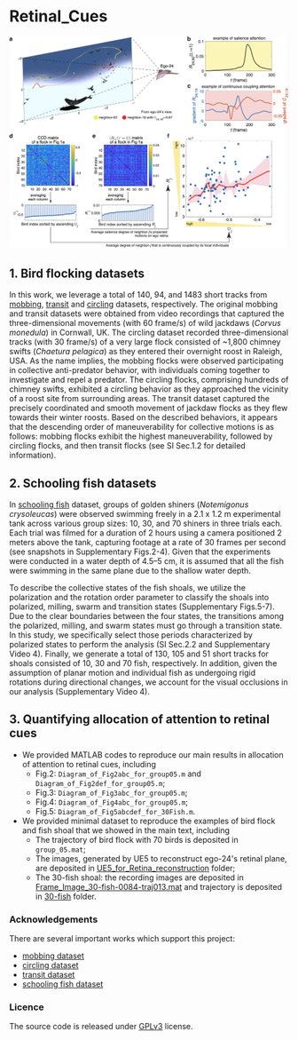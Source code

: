 # Retinal_Cues

![Diagram_of_PMS](Diagram_of_Retinal_Cues.png)

## 1. Bird flocking datasets

In this work, we leverage a total of 140, 94, and 1483 short tracks from [mobbing](http://www.nature.com/articles/s41467-019-13281-4), [transit](http://www.nature.com/articles/s41467-019-13281-4) and [circling](https://royalsocietypublishing.org/doi/10.1098/rspb.2016.2602) datasets, respectively. The original mobbing and transit datasets were obtained from video recordings that captured the three-dimensional movements (with 60 frame/s) of wild jackdaws (*Corvus monedula*) in Cornwall, UK. The circling dataset recorded three-dimensional tracks (with 30 frame/s) of a very large flock consisted of ~1,800 chimney swifts (*Chaetura pelagica*) as they entered their overnight roost in Raleigh, USA. As the name implies, the mobbing flocks were observed participating in collective anti-predator behavior, with individuals coming together to investigate and repel a predator. The circling flocks, comprising hundreds of chimney swifts, exhibited a circling behavior as they approached the vicinity of a roost site from surrounding areas. The transit dataset captured the precisely coordinated and smooth movement of jackdaw flocks as they flew towards their winter roosts. Based on the described behaviors, it appears that the descending order of maneuverability for collective motions is as follows: mobbing flocks exhibit the highest maneuverability, followed by circling flocks, and then transit flocks (see SI Sec.1.2 for detailed information).

## 2. Schooling fish datasets

In [schooling fish](https://royalsocietypublishing.org/doi/10.1098/rsif.2021.0142) dataset, groups of golden shiners (*Notemigonus crysoleucas*) were observed swimming freely in a 2.1 x 1.2 m experimental tank across various group sizes: 10, 30, and 70 shiners in three trials each. Each trial was filmed for a duration of 2 hours using a camera positioned 2 meters above the tank, capturing footage at a rate of 30 frames per second (see snapshots in Supplementary Figs.2-4). Given that the experiments were conducted in a water depth of 4.5–5 cm, it is assumed that all the fish were swimming in the same plane due to the shallow water depth. 

To describe the collective states of the fish shoals, we utilize the polarization and the rotation order parameter to classify the shoals into polarized, milling, swarm and transition states (Supplementary Figs.5-7). Due to the clear boundaries between the four states, the transitions among the polarized, milling, and swarm states must go through a transition state. In this study, we specifically select those periods characterized by polarized states to perform the analysis (SI Sec.2.2 and Supplementary Video 4). Finally, we generate a total of 130, 105 and 51 short tracks for shoals consisted of 10, 30 and 70 fish, respectively. In addition, given the assumption of planar motion and individual fish as undergoing rigid rotations during directional changes, we account for the visual occlusions in our analysis (Supplementary Video 4).

## 3. Quantifying allocation of attention to retinal cues

- We provided MATLAB codes to reproduce our main results in allocation of attention to retinal cues, including 
  - Fig.2: `Diagram_of_Fig2abc_for_group05.m` and `Diagram_of_Fig2def_for_group05.m`; 
  - Fig.3: `Diagram_of_Fig3abc_for_group05.m`; 
  - Fig.4: `Diagram_of_Fig4abc_for_group05.m`;
  - Fig.5: `Diagram_of_Fig5abcdef_for_30Fish.m`.
- We provided minimal dataset to reproduce the examples of bird flock and fish shoal that we showed in the main text, including
  - The trajectory of bird flock with 70 birds is deposited in `group_05.mat`;
  - The images, generated by UE5 to reconstruct ego-24's retinal plane, are deposited in [UE5_for_Retina_reconstruction]() folder;
  - The 30-fish shoal: the recording images are deposited in [Frame_Image_30-fish-0084-traj013.mat]() and trajectory is deposited in [30-fish](https://www.dropbox.com/scl/fi/og96va1vhfwk5pusljhpj/30-fish.zip?rlkey=5sj2r6lz6t5mscwjhafp8ezqk&st=yppr7vna&dl=0) folder.





### Acknowledgements

There are several important works which support this project:

- [mobbing dataset](http://www.nature.com/articles/s41467-019-13281-4) 
- [circling dataset](https://royalsocietypublishing.org/doi/10.1098/rspb.2016.2602) 
- [transit dataset](http://www.nature.com/articles/s41467-019-13281-4) 
- [schooling fish dataset](https://royalsocietypublishing.org/doi/10.1098/rsif.2021.0142) 

### Licence

The source code is released under [GPLv3](https://www.gnu.org/licenses/) license.
